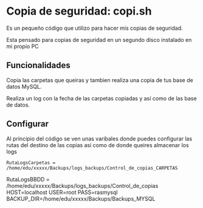 Copia de seguridad: copi.sh
===========================

Es un pequeño código que utilizo para hacer mis copias de seguridad.

Esta pensado para copias de seguridad en un segundo disco instalado en mi propio PC

Funcionalidades
------------------

Copia las carpetas que queiras y tambien realiza una copia de tus base de datos MySQL.

Realiza un log con la fecha de las carpetas copiadas y así como de las base de datos.

Configurar
-------------

Al principio del código se ven unas varibales donde puedes configurar las rutas del destino de las copias así como de donde queires almacenar los logs

	RutaLogsCarpetas = /home/edu/xxxxx/Backups/logs_backups/Control_de_copias_CARPETAS
RutaLogsBBDD = /home/edu/xxxxx/Backups/logs_backups/Control_de_copias
HOST=localhost
USER=root
PASS=rasmysql
BACKUP_DIR=/home/edu/xxxxx/Backups/Backups_MYSQL




